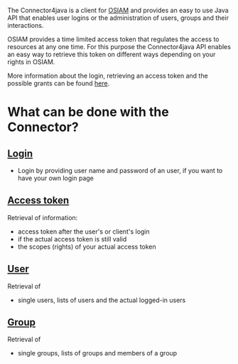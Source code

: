 The Connector4java is a client for [OSIAM](https://github.com/osiam/osiam)
and provides an easy to use Java API that enables user logins or the
administration of users, groups and their interactions.

OSIAM provides a time limited access token that regulates the access to
resources at any one time. For this purpose the Connector4java API enables an
easy way to retrieve this token on different ways depending on your rights in
OSIAM.

More information about the login, retrieving an access token and the possible
grants can be found [here](login-and-getting-an-access-token.md).

# What can be done with the Connector?

## [Login](login-and-getting-an-access-token.md#login)

- Login by providing user name and password of an user, if you want to have
your own login page

## [Access token](login-and-getting-an-access-token.md#retrieving-an-accesstoken)

Retrieval of information:
- access token after the user's or client's login
- if the actual access token is still valid
- the scopes (rights) of your actual access token

## [User](working-with-user.md)

Retrieval of
- single users, lists of users and the actual logged-in users

## [Group](working-with-groups.md)

Retrieval of
- single groups, lists of groups and members of a group
